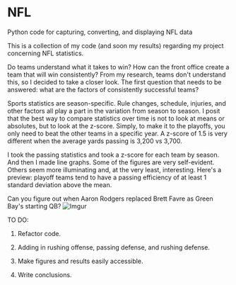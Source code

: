 # NFL
Python code for capturing, converting, and displaying NFL data

This is a collection of my code (and soon my results) regarding my project concerning NFL statistics.

Do teams understand what it takes to win? How can the front office create a team that will win consistently? From my research, teams don't understand this, so I decided to take a closer look. The first question that needs to be answered: what are the factors of consistently successful teams?

Sports statistics are season-specific. Rule changes, schedule, injuries, and other factors all play a part in the variation from season to season. I posit that the best way to compare statistics over time is not to look at means or absolutes, but to look at the z-score. Simply, to make it to the playoffs, you only need to beat the other teams in a specific year. A z-score of 1.5 is very different when the average yards passing is 3,200 vs 3,700.

I took the passing statistics and took a z-score for each team by season. And then I made line graphs. Some of the figures are very self-evident. Others seem more illuminating and, at the very least, interesting. Here's a preview: playoff teams tend to have a passing efficiency of at least 1 standard deviation above the mean.

Can you figure out when Aaron Rodgers replaced Brett Favre as Green Bay's starting QB?
![Imgur](http://i.imgur.com/EVVxn7L.png)


TO DO: 

1. Refactor code.

2. Adding in rushing offense, passing defense, and rushing defense.

3. Make figures and results easily accessible.

4. Write conclusions. 

